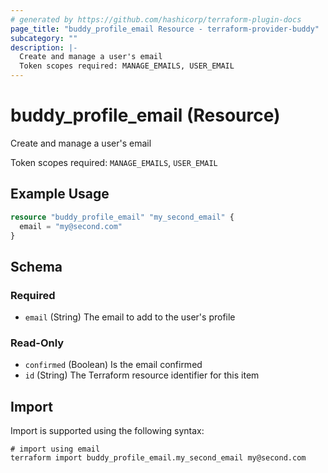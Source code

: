 ```yaml
---
# generated by https://github.com/hashicorp/terraform-plugin-docs
page_title: "buddy_profile_email Resource - terraform-provider-buddy"
subcategory: ""
description: |-
  Create and manage a user's email
  Token scopes required: MANAGE_EMAILS, USER_EMAIL
---
```


# buddy_profile_email (Resource)

Create and manage a user's email

Token scopes required: `MANAGE_EMAILS`, `USER_EMAIL`

## Example Usage

```terraform
resource "buddy_profile_email" "my_second_email" {
  email = "my@second.com"
}
```

<!-- schema generated by tfplugindocs -->
## Schema

### Required

- `email` (String) The email to add to the user's profile

### Read-Only

- `confirmed` (Boolean) Is the email confirmed
- `id` (String) The Terraform resource identifier for this item

## Import

Import is supported using the following syntax:

```shell
# import using email
terraform import buddy_profile_email.my_second_email my@second.com
```

